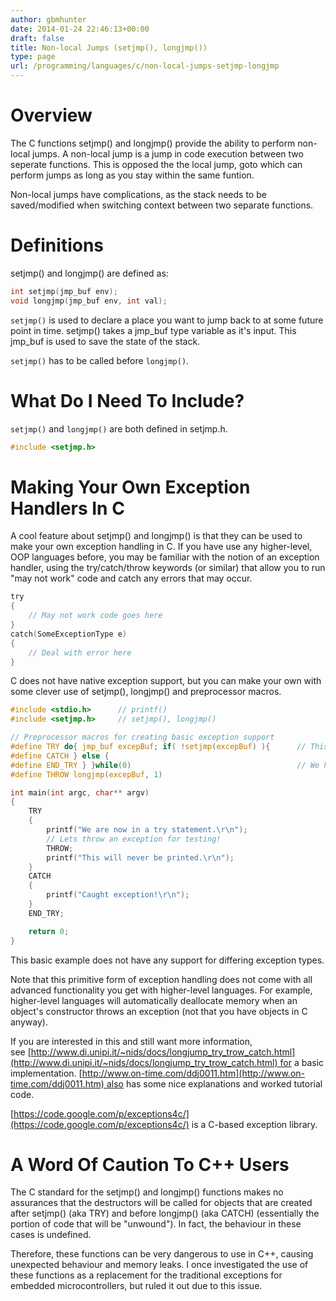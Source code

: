 ```yaml
---
author: gbmhunter
date: 2014-01-24 22:46:13+00:00
draft: false
title: Non-local Jumps (setjmp(), longjmp())
type: page
url: /programming/languages/c/non-local-jumps-setjmp-longjmp
---
```


# Overview

The C functions setjmp() and longjmp() provide the ability to perform non-local jumps. A non-local jump is a jump in code execution between two seperate functions. This is opposed the the local jump, goto which can perform jumps as long as you stay within the same funtion.

Non-local jumps have complications, as the stack needs to be saved/modified when switching context between two separate functions.

# Definitions

setjmp() and longjmp() are defined as:

```c
int setjmp(jmp_buf env);
void longjmp(jmp_buf env, int val);
```    

`setjmp()` is used to declare a place you want to jump back to at some future point in time. setjmp() takes a jmp_buf type variable as it's input. This jmp_buf is used to save the state of the stack.

`setjmp()` has to be called before `longjmp()`.

# What Do I Need To Include?

`setjmp()` and `longjmp()` are both defined in setjmp.h.

```c    
#include <setjmp.h>
```    

# Making Your Own Exception Handlers In C

A cool feature about setjmp() and longjmp() is that they can be used to make your own exception handling in C. If you have use any higher-level, OOP languages before, you may be familiar with the notion of an exception handler, using the try/catch/throw keywords (or similar) that allow you to run "may not work" code and catch any errors that may occur.

```c    
try
{
    // May not work code goes here
}
catch(SomeExceptionType e)
{
    // Deal with error here
}
```    

C does not have native exception support, but you can make your own with some clever use of setjmp(), longjmp() and preprocessor macros.

```c    
#include <stdio.h>		// printf()
#include <setjmp.h>		// setjmp(), longjmp()

// Preprocessor macros for creating basic exception support
#define TRY do{ jmp_buf excepBuf; if( !setjmp(excepBuf) ){		// This part creates the varable excepBuf, used for storing stack state
#define CATCH } else {
#define END_TRY } }while(0)										// We have to have a macro of ending the try loop 
#define THROW longjmp(excepBuf, 1)

int main(int argc, char** argv)
{
    TRY
    {
        printf("We are now in a try statement.\r\n");
        // Lets throw an exception for testing!
        THROW;
        printf("This will never be printed.\r\n");
    }
    CATCH
    {
        printf("Caught exception!\r\n");
    }
    END_TRY;

    return 0;
}
```

This basic example does not have any support for differing exception types.

Note that this primitive form of exception handling does not come with all advanced functionality you get with higher-level languages. For example, higher-level languages will automatically deallocate memory when an object's constructor throws an exception (not that you have objects in C anyway).

If you are interested in this and still want more information, see [http://www.di.unipi.it/~nids/docs/longjump_try_trow_catch.html](http://www.di.unipi.it/~nids/docs/longjump_try_trow_catch.html) for a basic implementation. [http://www.on-time.com/ddj0011.htm](http://www.on-time.com/ddj0011.htm) also has some nice explanations and worked tutorial code.

[https://code.google.com/p/exceptions4c/](https://code.google.com/p/exceptions4c/) is a C-based exception library.

# A Word Of Caution To C++ Users

The C standard for the setjmp() and longjmp() functions makes no assurances that the destructors will be called for objects that are created after setjmp() (aka TRY) and before longjmp() (aka CATCH) (essentially the portion of code that will be "unwound"). In fact, the behaviour in these cases is undefined. 

Therefore, these functions can be very dangerous to use in C++, causing unexpected behaviour and memory leaks. I once investigated the use of these functions as a replacement for the traditional exceptions for embedded microcontrollers, but ruled it out due to this issue.
